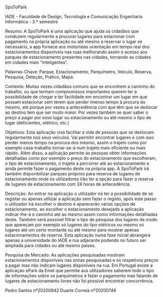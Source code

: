 SpoToPark

IADE - Faculdade de Design, Tecnologia e Comunicação
Engenharia Informática - 3.º semestre

Resumo: 
A SpoToPark é uma aplicação que ajuda os cidadãos que conduzem regularmente a procurar lugares para estacionar com pagamento na própria aplicação ou até mesmo a reservar o lugar se necessário, a app fornece aos motoristas orientação em tempo real dos estacionamentos disponíveis nas ruas melhorando assim o acesso aos parques de estacionamento presentes nas cidades, tornando as cidades em cidades mais “inteligentes”. 

Palavras-Chave: Parque, Estacionamento, Parquímetro, Veículo, Reserva, Pesquisa, Deteção, Prático, Mapa.  

Contexto: 
Muitas vezes cidadãos comuns que se encontrem a caminho do trabalho, ou que tenham compromissos importantes querem ter a possibilidade de chegar e ter facilidade em encontrar um lugar em que possam estacionar sem terem que perder imenso tempo à procura do mesmo, até porque por vezes a antecedência com que têm que se deslocar ao destino tem que ser muito maior. Por vezes também se quer saber o preço a pagar por esse lugar ou estacionamento ou até mesmo o tipo de lugar (deficientes, elétrico, etc.) 

Objetivos: 
Esta aplicação visa facilitar a vida de pessoas que se deslocam regularmente nos seus veículos. Vai permitir encontrar lugares e com isso perder menos tempo na procura dos mesmo, assim o trajeto como por exemplo casa-trabalho tornar-se-á num trajeto mais eficiente ou mais rápido. Além disso, a aplicação permite às pessoas obter informações detalhadas como por exemplo o preço do estacionamento que escolheram, o tipo de estacionamento, o trajeto a percorrer até ao estacionamento e ainda permite fazer o pagamento deste na própria app.  A SpoToPark irá também disponibilizar parques próprios para reserva de lugares de estacionamento onde os utilizadores irão ter a opção para fazer a reserva de lugares de estacionamento com 24 horas de antecedência. 

Descrição: 
Ao entrar na aplicação o utilizador irá ter a possibilidade de se registar ou apenas utilizar a aplicação sem fazer o registo, após este passo o utilizador irá escolher o destino e aparecerão várias opções de estacionamento, ao escolher o estacionamento desejado a aplicação indicar-lhe-á o caminho até ao mesmo assim como informações detalhadas deste. Também será possível filtrar o tipo de pesquisa dos lugares de modo que apareçam por exemplo só lugares do tipo elétricos ou mesmo só lugares até um certo montante ou até mesmo para mostrar apenas estacionamentos de reserva. 
Esta aplicação numa fase inicial abrangerá apenas a universidade do IADE e rua adjacente podendo no futuro ser ampliada para cidades ou até mesmo países. 

Pesquisa de Mercado: 
As aplicações pesquisadas mostram estacionamentos disponíveis nas zonas pesquisadas e os respetivos preços a pagar mas não indicam lugares disponíveis na rua. 
Em Portugal existe a aplicação ePark da Emel que permite aos utilizadores saberem todo o tipo de informações sobre os parquímetros e fazer o pagamento mas falando de lugares de estacionamento livres não foi possível encontrar concorrência. 

Pedro Santos nº20200942
Duarte Correia nº20200746
